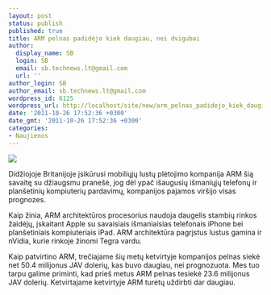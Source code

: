 ```yaml
---
layout: post
status: publish
published: true
title: ARM pelnas padidėjo kiek daugiau, nei dvigubai
author:
  display_name: SB
  login: SB
  email: sb.technews.lt@gmail.com
  url: ''
author_login: SB
author_email: sb.technews.lt@gmail.com
wordpress_id: 6125
wordpress_url: http://localhost/site/new/arm_pelnas_padidejo_kiek_daugiau_nei_dvigubai/
date: '2011-10-26 17:52:36 +0300'
date_gmt: '2011-10-26 17:52:36 +0300'
categories:
- Naujienos
---
```

<div class="imgright"><img src="http://technews.lt/upload/New-smart-phone-processor.jpg"  /></div>
<p>Didžiojoje Britanijoje įsikūrusi mobiliųjų lustų plėtojimo kompanija ARM šią savaitę su džiaugsmu pranešė, jog dėl ypač išaugusių išmaniųjų telefonų ir planšetinių kompiuterių pardavimų, kompanijos pajamos viršijo visas prognozes.</p>
<p>Kaip žinia, ARM architektūros procesorius naudoja daugelis stambių rinkos žaidėjų, įskaitant Apple su savaisiais išmaniaisias telefonais iPhone bei planšetiniais kompiuteriais iPad. ARM architektūra pagrįstus lustus gamina ir nVidia, kurie rinkoje žinomi Tegra vardu.</p>
<p>Kaip patvirtino ARM, trečiajame šių metų ketvirtyje kompanijos pelnas siekė net 50.4 milijonus JAV dolerių, kas buvo daugiau, nei prognozuota. Mes tuo tarpu galime priminti, kad prieš metus ARM pelnas tesiekė 23.6 milijonus JAV dolerių. Ketvirtajame ketvirtyje ARM turėtų uždirbti dar daugiau.</p>

